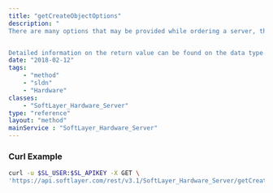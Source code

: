 ```yaml
---
title: "getCreateObjectOptions"
description: "
There are many options that may be provided while ordering a server, this method can be used to determine what these options are. 


Detailed information on the return value can be found on the data type page for [SoftLayer_Container_Hardware_Configuration](/reference/datatypes/SoftLayer_Container_Hardware_Configuration). "
date: "2018-02-12"
tags:
    - "method"
    - "sldn"
    - "Hardware"
classes:
    - "SoftLayer_Hardware_Server"
type: "reference"
layout: "method"
mainService : "SoftLayer_Hardware_Server"
---
```


### Curl Example
```bash
curl -u $SL_USER:$SL_APIKEY -X GET \
'https://api.softlayer.com/rest/v3.1/SoftLayer_Hardware_Server/getCreateObjectOptions'
```
